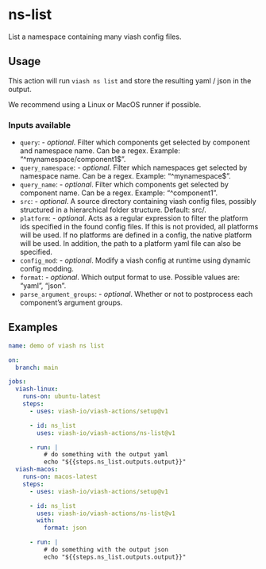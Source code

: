 ns-list
================

List a namespace containing many viash config files.

## Usage

This action will run `viash ns list` and store the resulting yaml / json
in the output.

We recommend using a Linux or MacOS runner if possible.

### Inputs available

- `query`: - *optional*. Filter which components get selected by
  component and namespace name. Can be a regex. Example:
  “^mynamespace/component1\$”.
- `query_namespace`: - *optional*. Filter which namespaces get selected
  by namespace name. Can be a regex. Example: “^mynamespace\$”.
- `query_name`: - *optional*. Filter which components get selected by
  component name. Can be a regex. Example: “^component1”.
- `src`: - *optional*. A source directory containing viash config files,
  possibly structured in a hierarchical folder structure. Default: src/.
- `platform`: - *optional*. Acts as a regular expression to filter the
  platform ids specified in the found config files. If this is not
  provided, all platforms will be used. If no platforms are defined in a
  config, the native platform will be used. In addition, the path to a
  platform yaml file can also be specified.
- `config_mod`: - *optional*. Modify a viash config at runtime using
  dynamic config modding.
- `format`: - *optional*. Which output format to use. Possible values
  are: “yaml”, “json”.
- `parse_argument_groups`: - *optional*. Whether or not to postprocess
  each component’s argument groups.

## Examples

``` yaml
name: demo of viash ns list

on: 
  branch: main

jobs:
  viash-linux:
    runs-on: ubuntu-latest
    steps:
      - uses: viash-io/viash-actions/setup@v1

      - id: ns_list
        uses: viash-io/viash-actions/ns-list@v1

      - run: |
          # do something with the output yaml
          echo "${{steps.ns_list.outputs.output}}"
  viash-macos:
    runs-on: macos-latest
    steps:
      - uses: viash-io/viash-actions/setup@v1

      - id: ns_list
        uses: viash-io/viash-actions/ns-list@v1
        with:
          format: json

      - run: |
          # do something with the output json
          echo "${{steps.ns_list.outputs.output}}"
```
